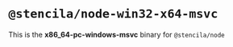 # `@stencila/node-win32-x64-msvc`

This is the **x86_64-pc-windows-msvc** binary for `@stencila/node`
